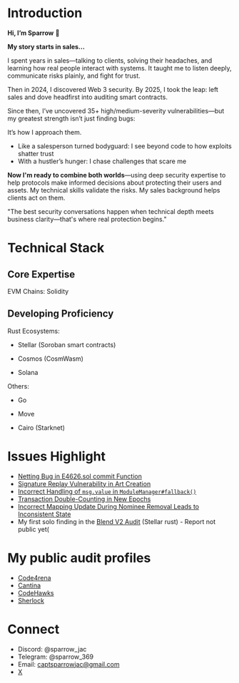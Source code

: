 # Introduction
**Hi, I’m Sparrow** 👋

**My story starts in sales...**

I spent years in sales—talking to clients, solving their headaches, and learning how real people interact with systems. It taught me to listen deeply, communicate risks plainly, and fight for trust.

Then in 2024, I discovered Web 3 security.
By 2025, I took the leap: left sales and dove headfirst into auditing smart contracts.

Since then, I’ve uncovered 35+ high/medium-severity vulnerabilities—but my greatest strength isn’t just finding bugs:

It’s how I approach them.
- Like a salesperson turned bodyguard: I see beyond code to how exploits shatter trust
- With a hustler’s hunger: I chase challenges that scare me

**Now I'm ready to combine both worlds**—using deep security expertise to help protocols make informed decisions about protecting their users and assets.
My technical skills validate the risks. My sales background helps clients act on them.

"The best security conversations happen when technical depth meets business clarity—that's where real protection begins."

# Technical Stack
## Core Expertise
EVM Chains: Solidity

## Developing Proficiency
Rust Ecosystems:

- Stellar (Soroban smart contracts)

- Cosmos (CosmWasm)

- Solana
  
Others:

- Go 

- Move 

- Cairo (Starknet)

# Issues Highlight
- [Netting Bug in E4626.sol commit Function](https://github.com/sherlock-audit/2025-04-burve-judging/issues/490)
- [Signature Replay Vulnerability in Art Creation](https://github.com/code-423n4/2024-08-phi-findings/issues/83)
- [Incorrect Handling of `msg.value` in `ModuleManager#fallback()`](https://codehawks.cyfrin.io/c/2024-07-biconomy/s/168)
- [Transaction Double-Counting in New Epochs](https://cantina.xyz/code/50d38b86-80a0-49af-9df8-70d7d601b7d7/findings?finding=442)
- [Incorrect Mapping Update During Nominee Removal Leads to Inconsistent State](https://github.com/code-423n4/2024-05-olas-findings/issues/74)
- My first solo finding in the [Blend V2 Audit](https://code4rena.com/audits/2025-02-blend-v2-audit-certora-formal-verification) (Stellar rust) - Report not public yet(

# My public audit profiles
- [Code4rena](https://code4rena.com/@Sparrow)
- [Cantina](https://cantina.xyz/u/Sparrow)
- [CodeHawks](https://profiles.cyfrin.io/u/sparrow)
- [Sherlock](https://audits.sherlock.xyz/watson/Sparrow_Jac)

# Connect
- Discord: @sparrow_jac
- Telegram: @sparrow_369
- Email: captsparrowjac@gmail.com
- [X](https://x.com/captsparrowjac)
